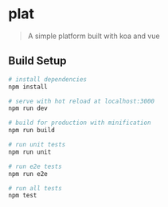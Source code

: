 # plat

> A simple platform built with koa and vue

## Build Setup

``` bash
# install dependencies
npm install

# serve with hot reload at localhost:3000
npm run dev

# build for production with minification
npm run build

# run unit tests
npm run unit

# run e2e tests
npm run e2e

# run all tests
npm test
```

